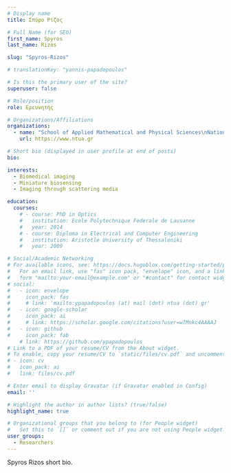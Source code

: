 ```yaml
---
# Display name
title: Σπύρο Ρίζος

# Full Name (for SEO)
first_name: Spyros
last_name: Rizos

slug: "Spyros-Rizos"

# translationKey: "yannis-papadopoulos"

# Is this the primary user of the site?
superuser: false

# Role/position
role: Ερευνητής

# Organizations/Affiliations
organizations:
  - name: "School of Applied Mathematical and Physical Sciences\nNational Technical University of Athens"
    url: https://www.ntua.gr

# Short bio (displayed in user profile at end of posts)
bio: 

interests:
  - Biomedical imaging
  - Miniature biosensing
  - Imaging through scattering media

education:
  courses:
    # - course: PhD in Optics
    #   institution: Ecole Polytechnique Federale de Lausanne
    #   year: 2014
    # - course: Diploma in Electrical and Computer Engineering
    #   institution: Aristotle University of Thessaloniki
    #   year: 2009

# Social/Academic Networking
# For available icons, see: https://docs.hugoblox.com/getting-started/page-builder/#icons
#   For an email link, use "fas" icon pack, "envelope" icon, and a link in the
#   form "mailto:your-email@example.com" or "#contact" for contact widget.
# social:
#   - icon: envelope
#     icon_pack: fas
#     # link: 'mailto:ypapadopoulos (at) mail (dot) ntua (dot) gr'
#   - icon: google-scholar
#     icon_pack: ai
#     # link: https://scholar.google.com/citations?user=w7Mnkc4AAAAJ
#   - icon: github
#     icon_pack: fab
    # link: https://github.com/ypapadopoulos
# Link to a PDF of your resume/CV from the About widget.
# To enable, copy your resume/CV to `static/files/cv.pdf` and uncomment the lines below.
# - icon: cv
#   icon_pack: ai
#   link: files/cv.pdf

# Enter email to display Gravatar (if Gravatar enabled in Config)
email: ''

# Highlight the author in author lists? (true/false)
highlight_name: true

# Organizational groups that you belong to (for People widget)
#   Set this to `[]` or comment out if you are not using People widget.
user_groups:
  - Researchers
---
```


Spyros Rizos short bio.